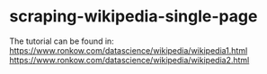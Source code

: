 # scraping-wikipedia-single-page

The tutorial can be found in:
https://www.ronkow.com/datascience/wikipedia/wikipedia1.html <br>
https://www.ronkow.com/datascience/wikipedia/wikipedia2.html
